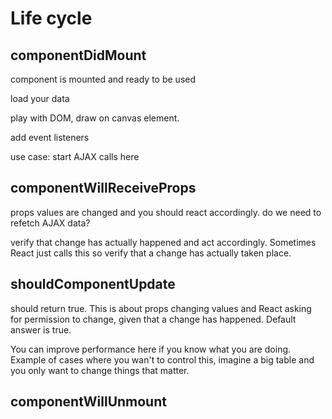 # Life cycle

## componentDidMount

component is mounted and ready to be used

load your data

play with DOM, draw on canvas element.

add event listeners

use case: start AJAX calls here

## componentWillReceiveProps

props values are changed and you should react accordingly. do we need to refetch AJAX data?

verify that change has actually happened and act accordingly. Sometimes React just calls this so verify that a change has actually taken place.

## shouldComponentUpdate

should return true. This is about props changing values and React asking for permission to change, given that a change has happened. Default answer is true.

You can improve performance here if you know what you are doing. Example of cases where you wan't to control this, imagine a big table and you only want to change things that matter.

## componentWillUnmount





